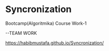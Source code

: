 # Syncronization
Bootcamp(Algoritmika)   Course Work-1

--TEAM WORK

https://habibmustafa.github.io/Syncronization/
